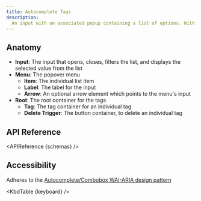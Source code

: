 ```yaml
---
title: Autocomplete Tags
description:
  An input with an associated popup containing a list of options. With optional tag builder.
---
```


<script>
    import { APIReference, KbdTable, Preview } from '$docs/components';
    export let schemas;
    export let keyboard;
    export let snippets;
    export let previews;
</script>

## Anatomy

- **Input**: The input that opens, closes, filters the list, and displays the selected value from
  the list
- **Menu**: The popover menu
  - **Item**: The individual list item
  - **Label**: The label for the input
  - **Arrow**: An optional arrow element which points to the menu's input
- **Root**: The root container for the tags
  - **Tag**: The tag container for an individual tag
  - **Delete Trigger**: The button container, to delete an individual tag

## API Reference

<APIReference {schemas} />

## Accessibility

Adheres to the
[Autocomplete/Combobox WAI-ARIA design pattern](https://www.w3.org/WAI/ARIA/apg/patterns/combobox/)

<KbdTable {keyboard} />
